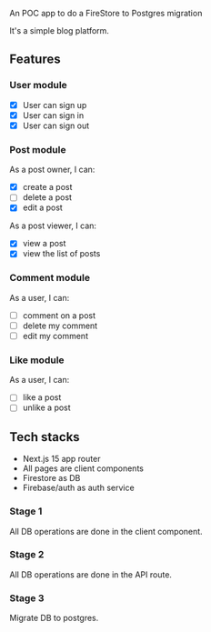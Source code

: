An POC app to do a FireStore to Postgres migration

It's a simple blog platform.

## Features

### User module

- [x] User can sign up
- [x] User can sign in
- [x] User can sign out

### Post module

As a post owner, I can:
- [x] create a post
- [ ] delete a post 
- [x] edit a post

As a post viewer, I can:
- [x] view a post
- [x] view the list of posts

### Comment module

As a user, I can:

- [ ] comment on a post
- [ ] delete my comment
- [ ] edit my comment

### Like module

As a user, I can:

- [ ] like a post
- [ ] unlike a post

## Tech stacks

- Next.js 15 app router
- All pages are client components
- Firestore as DB
- Firebase/auth as auth service


### Stage 1

All DB operations are done in the client component.


### Stage 2

All DB operations are done in the API route.


### Stage 3

Migrate DB to postgres.
